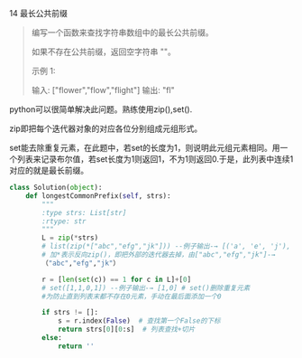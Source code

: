 14 最长公共前缀

> 编写一个函数来查找字符串数组中的最长公共前缀。
>
> 如果不存在公共前缀，返回空字符串 ""。
>
> 示例 1:
>
> 输入: ["flower","flow","flight"]
> 输出: "fl"

python可以很简单解决此问题。熟练使用zip(),set().

zip即把每个迭代器对象的对应各位分别组成元组形式。

set能去除重复元素，在此题中，若set的长度为1，则说明此元组元素相同。用一个列表来记录布尔值，若set长度为1则返回1，不为1则返回0.于是，此列表中连续1对应的就是最长前缀。

```python
class Solution(object):
    def longestCommonPrefix(self, strs):
        """
        :type strs: List[str]
        :rtype: str
        """
        L = zip(*strs)
        # list(zip(*["abc","efg","jk"])) --例子输出-→ [('a', 'e', 'j'), ('b', 'f', 'k')] 
        # 加*表示反向zip()，即把外部的迭代器去掉，由["abc","efg","jk"]-→
        （"abc","efg","jk"）

        r = [len(set(c)) == 1 for c in L]+[0]
        # set([1,1,0,1]) --例子输出-→ [1,0] # set()删除重复元素
        #为防止直到列表末都不存在0元素，手动在最后面添加一个0

        if strs != []:
            s = r.index(False)  # 查找第一个False的下标
            return strs[0][0:s]  # 列表查找+切片
        else:
            return ''
```

